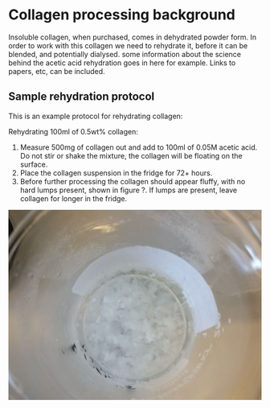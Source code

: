 <!-- TITLE: Collagen preparation -->
<!-- SUBTITLE: All about rehydration and processing of collagen -->

# Collagen processing background
Insoluble collagen, when purchased, comes in dehydrated powder form. In order to work with this collagen we need to rehydrate it, before it can be blended, and potentially dialysed. some information about the science behind the acetic acid rehydration goes in here for example. Links to papers, etc, can be included.

## Sample rehydration protocol

This is an example protocol for rehydrating collagen:

Rehydrating 100ml of 0.5wt% collagen:
1. Measure 500mg of collagen out and add to 100ml of 0.05M acetic acid. Do not stir or shake the mixture, the collagen will be floating on the surface.
2. Place the collagen suspension in the fridge for 72+ hours.
3. Before further processing the collagen should appear fluffy, with no hard lumps present, shown in figure ?. If lumps are present, leave collagen for longer in the fridge.

![P](/uploads/p.jpeg "P")
